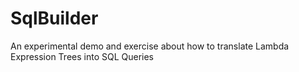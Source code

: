 # SqlBuilder
An experimental demo and exercise about how to translate Lambda Expression Trees into SQL Queries
